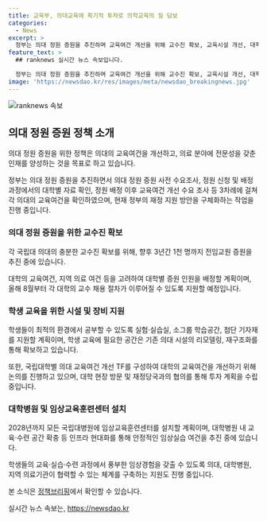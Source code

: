 ```yaml
---
title: 교육부, 의대교육에 획기적 투자로 의학교육의 질 담보
categories:
  - News
excerpt: >
  정부는 의대 정원 증원을 추진하며 교육여건 개선을 위해 교수진 확보, 교육시설 개선, 대학병원 임상교육훈련센터 설치 등을 추진 중이다. 국립대병원에선 임상실습 여건을 개선하고, 의과대학과 지역 의료기관이 협력할 수 있는 체계를 구축하고 있다. 또한, 의대 교육 지원을 위한 정부 예산안을 마련하고, 9월 중 ‘의대교육 선진화 방안’ 발표할 예정이며, 자세한 사항은 교육부로 문의 바란다. [자료출처=정책브리핑 www.korea.kr]
feature_text: >
  ## ranknews 실시간 뉴스 속보입니다.

  정부는 의대 정원 증원을 추진하며 교육여건 개선을 위해 교수진 확보, 교육시설 개선, 대학병원 임상교육훈련센터 설치 등을 추진 중이다. 국립대병원에선 임상실습 여건을 개선하고, 의과대학과 지역 의료기관이 협력할 수 있는 체계를 구축하고 있다. 또한, 의대 교육 지원을 위한 정부 예산안을 마련하고, 9월 중 ‘의대교육 선진화 방안’ 발표할 예정이며, 자세한 사항은 교육부로 문의 바란다. [자료출처=정책브리핑 www.korea.kr]
image: 'https://newsdao.kr/res/images/meta/newsdao_breakingnews.jpg'
---
```


<p><img src="https://newsdao.kr/res/images/meta/newsdao_breakingnews.jpg" alt="ranknews 속보" /></p>

<h2 data-ke-size="size26">의대 정원 증원 정책 소개</h2>

<p>의대 정원 증원을 위한 정책은 의대의 교육여건을 개선하고, 의료 분야에 전문성을 갖춘 인재를 양성하는 것을 목표로 하고 있습니다.</p>

<p data-ke-size="size16">정부는 의대 정원 증원을 추진하면서 의대 정원 증원 사전 수요조사, 정원 신청 및 배정 과정에서의 대학별 자료 확인, 정원 배정 이후 교육여건 개선 수요 조사 등 3차례에 걸쳐 각 의대의 교육여건을 확인하였으며, 현재 정부의 재정 지원 방안을 구체화하는 작업을 진행 중입니다.</p>

<h3 data-ke-size="size24">의대 정원 증원을 위한 교수진 확보</h3>

<p>각 국립대 의대의 충분한 교수진 확보를 위해, 향후 3년간 1천 명까지 전임교원 증원을 추진 중에 있습니다.</p>

<p data-ke-size="size16">대학의 교육여건, 지역 의료 여건 등을 고려하여 대학별 증원 인원을 배정할 계획이며, 올해 8월부터 각 대학의 교수 채용 절차가 이루어질 수 있도록 지원할 예정입니다.</p>

<h3 data-ke-size="size24">학생 교육을 위한 시설 및 장비 지원</h3>

<p>학생들이 최적의 환경에서 공부할 수 있도록 실험·실습실, 소그룹 학습공간, 첨단 기자재를 지원할 계획이며, 학생 교육에 필요한 공간은 기존 의대 시설의 리모델링, 재구조화를 통해 확보하고 있습니다.</p>

<p data-ke-size="size16">또한, 국립대학별 의대 교육여건 개선 TF를 구성하여 대학의 교육여건을 개선하기 위해 논의를 진행하고 있으며, 대학 현장 방문 및 재정당국과의 협의를 통해 투자 계획을 수립 중입니다.</p>

<h3 data-ke-size="size24">대학병원 및 임상교육훈련센터 설치</h3>

<p>2028년까지 모든 국립대병원에 임상교육훈련센터를 설치할 계획이며, 대학병원 내 교육·수련 공간 확충 등 인프라 현대화를 통해 안정적인 임상실습 여건을 추진 중에 있습니다.</p>

<p data-ke-size="size16">학생들의 교육·실습·수련 과정에서 풍부한 임상경험을 갖출 수 있도록 의대, 대학병원, 지역 의료기관이 협력할 수 있는 체계를 구축하는 지원도 진행 중입니다.</p>

<p>본 소식은 <a href="https://www.korea.kr/policy/pressReleaseView.do?newsId=156300709" target="_blank" rel="noopener">정책브리핑</a>에서 확인할 수 있습니다.</p>
실시간 뉴스 속보는, <a href="https://newsdao.kr" rel="dofollow">https://newsdao.kr</a>


